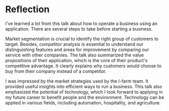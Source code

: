 # Reflection

I've learned a lot from this talk about how to operate a business using an application. There are several steps to take before starting a business. 

Market segmentation is crucial to identify the right group of customers to target. Besides, competitor analysis is essential to understand our distinguishing features and areas for improvement by comparing our service with other companies. The talk also summarized the value propositions of their application, which is the core of their product's competitive advantage. It clearly explains why customers would choose to buy from their company instead of a competitor.

I was impressed by the market strategies used by the I-farm team. It provided useful insights into efficient ways to run a business. This talk also emphasized the potential of technology, which I look forward to applying in my future career to benefit people and the environment. Technology can be applied in various fields, including automation, hospitality, and agriculture.
